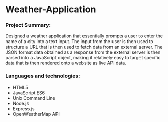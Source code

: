 # Weather-Application
### Project Summary:
Designed a weather application that essentially prompts a user to enter the name of a city into a text input. The input from the user is then used to structure a URL that is then used to fetch data from an external server. The JSON format data obtained as a response from the external server is then parsed into a JavaScript object, making it relatively easy to target specific data that is then rendered onto a website as live API data.
### Languages and technologies:
- HTML5 
- JavaScript ES6
- Unix Command Line
- Node.js
- Express.js
- OpenWeatherMap API
